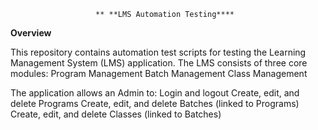                        ** **LMS Automation Testing****
**Overview**

This repository contains automation test scripts for testing the Learning Management System (LMS) application. The LMS consists of three core modules:
Program Management
Batch Management
Class Management

The application allows an Admin to:
Login and logout
Create, edit, and delete Programs
Create, edit, and delete Batches (linked to Programs)
Create, edit, and delete Classes (linked to Batches)
